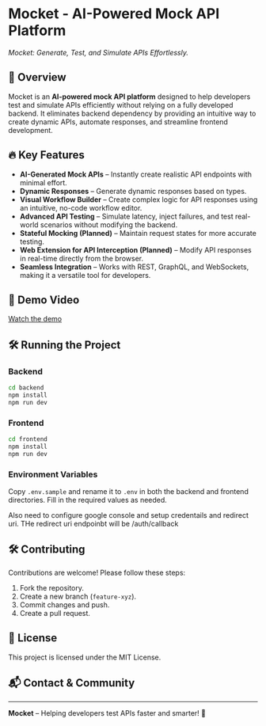 # Mocket - AI-Powered Mock API Platform

*Mocket: Generate, Test, and Simulate APIs Effortlessly.*

## 🚀 Overview

Mocket is an **AI-powered mock API platform** designed to help developers test and simulate APIs efficiently without relying on a fully developed backend. It eliminates backend dependency by providing an intuitive way to create dynamic APIs, automate responses, and streamline frontend development.

## 🔥 Key Features

- **AI-Generated Mock APIs** – Instantly create realistic API endpoints with minimal effort.
- **Dynamic Responses** –  Generate dynamic responses based on types.
- **Visual Workflow Builder** – Create complex logic for API responses using an intuitive, no-code workflow editor.
- **Advanced API Testing** – Simulate latency, inject failures, and test real-world scenarios without modifying the backend.
- **Stateful Mocking (Planned)** – Maintain request states for more accurate testing.
- **Web Extension for API Interception (Planned)** – Modify API responses in real-time directly from the browser.
- **Seamless Integration** – Works with REST, GraphQL, and WebSockets, making it a versatile tool for developers.

## 🎥 Demo Video

[Watch the demo](https://www.loom.com/share/c4944b8eb8d34c26aa48fe186f502915?sid=11ef95a1-c75b-4adf-8896-23b2afafbfd4)

## 🛠️ Running the Project

### Backend
```sh
cd backend
npm install
npm run dev
```

### Frontend
```sh
cd frontend
npm install
npm run dev
```

### Environment Variables

Copy `.env.sample` and rename it to `.env` in both the backend and frontend directories. Fill in the required values as needed.

Also need to configure google console and setup credentails and redirect uri.
THe redirect uri endpoinbt will be /auth/callback

## 🛠️ Contributing

Contributions are welcome! Please follow these steps:

1. Fork the repository.
2. Create a new branch (`feature-xyz`).
3. Commit changes and push.
4. Create a pull request.

## 📝 License

This project is licensed under the MIT License.

## 📬 Contact & Community

<!-- - **Website:** [www.mocket.com](https://www.mocket.com) -->
<!-- - **LinkedIn:** [Mocket](https://www.linkedin.com/company/themocket) -->
<!-- - **Discord:** [Join Our Community](https://discord.gg/mocket) -->

---

**Mocket** – Helping developers test APIs faster and smarter! 🚀
